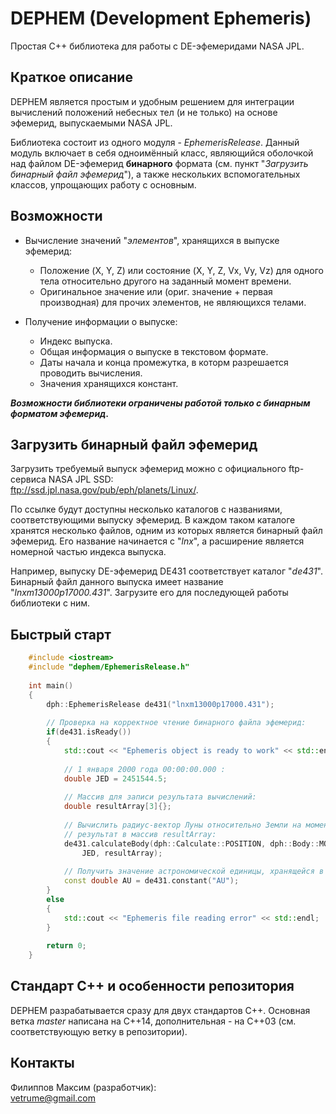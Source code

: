# DEPHEM (Development Ephemeris)
Простая C++ библиотека для работы с DE-эфемеридами NASA JPL.  


## Краткое описание

DEPHEM является простым и удобным решением для интеграции вычислений положений небесных тел (и не только) на основе эфемерид, выпускаемыми NASA JPL.  

Библиотека состоит из одного модуля - _EphemerisRelease_. Данный модуль включает в себя одноимённый класс, являющийся оболочкой над файлом DE-эфемерид **бинарного** формата (см. пункт "_Загрузить бинарный файл эфемерид_"), а также нескольких вспомогательных классов, упрощающих работу с основным.  

## Возможности
- Вычисление значений "_элементов_", хранящихся в выпуске эфемерид:
	- Положение (X, Y, Z) или состояние (X, Y, Z, Vx, Vy, Vz) для одного тела относительно другого на заданный момент времени.
	- Оригинальное значение или (ориг. значение + первая производная) для прочих элементов, не являющихся телами.  
	
- Получение информации о выпуске:
	- Индекс выпуска.
	- Общая информация о выпуске в текстовом формате.
	- Даты начала и конца промежутка, в которм разрешается проводить вычисления.
	- Значения хранящихся констант.

**_Возможности библиотеки ограничены работой только с бинарным форматом эфемерид._**

## Загрузить бинарный файл эфемерид
Загрузить требуемый выпуск эфемерид можно с официального ftp-сервиса NASA JPL SSD:  
<ftp://ssd.jpl.nasa.gov/pub/eph/planets/Linux/>.

По ссылке будут доступны несколько каталогов с названиями, соответствующими выпуску эфемерид. В каждом таком каталоге хранятся несколько файлов, одним из которых является бинарный файл эфемерид. Его название начинается с "_lnx_", а расширение является номерной частью индекса выпуска.  

Например, выпуску DE-эфемерид DE431 соответствует каталог "_de431_". Бинарный файл данного выпуска имеет название "_lnxm13000p17000.431_". Загрузите его для последующей работы библиотеки с ним.

## Быстрый старт
````c++
	#include <iostream>
    #include "dephem/EphemerisRelease.h"
    
    int main()
    {
    	dph::EphemerisRelease de431("lnxm13000p17000.431");
        
        // Проверка на корректное чтение бинарного файла эфемерид:
        if(de431.isReady())
        {
        	std::cout << "Ephemeris object is ready to work" << std::endl;
            
            // 1 января 2000 года 00:00:00.000 :
           	double JED = 2451544.5;
           
           	// Массив для записи результата вычислений:
            double resultArray[3]{};
            
            // Вычислить радиус-вектор Луны относительно Земли на момент времени JED и записать
            // результат в массив resultArray:
            de431.calculateBody(dph::Calculate::POSITION, dph::Body::MOON, dph::Body::EARTH,
            	JED, resultArray);
            
            // Получить значение астрономической единицы, хранящейся в выпуске DE431:
            const double AU = de431.constant("AU");            
        }
        else
        {
        	std::cout << "Ephemeris file reading error" << std::endl;
        }
        
        return 0;
    }
````

## Стандарт C++ и особенности репозитория
DEPHEM разрабатывается сразу для двух стандартов C++. Основная ветка *master* написана на C++14, дополнительная - на С++03 (см. соответствующую ветку в репозитории).


## Контакты
Филиппов Максим (разработчик):  
<vetrume@gmail.com>